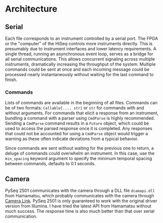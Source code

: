 # Architecture


## Serial
Each file corresponds to an instrument controlled by a serial port. The FPGA or the "computer" of the HiSeq controls more instruments directly.
This is presumably due to instrument interfaces and lower latency requirements.
A single thread, running an asynchronous event loop, serves as a bridge for all serial communications.
This allows concurrent signaling across multiple instruments, dramatically increasing the throughput of the system.
Multiple commands could be sent at once and each incoming message could be processed nearly instantaneously without waiting for the last command to finish.

### Commands
Lists of commands are available in the beginning of all files. Commands can be of two formats: `Callable[..., str]` or `str` for commands with and without arguments.
For commands that elicit a response from an instrument, bundling a command with a parser using `CmdParse` is highly recommended.
Sending a `CmdParse` command results in a `Future` object, which could be used to access the parsed response once it is completed.
Any responses that could not be accounted for using a `CmdParse` object would trigger a warning as these often indicate deviations from a typical behavior.

Since commands are sent without waiting for the previous one to return, a deluge of commands could overwhelm an instrument.
In this case, use the `min_spacing` keyword argument to specify the minimum temporal spacing between commands, defaults to 0.1 seconds.


## Camera

PySeq 2501 communicates with the camera through a DLL file `dcamapi.dll` from Hamamatsu, which probably communicates with the camera through [Camera Link](https://en.wikipedia.org/wiki/Camera_Link).
PySeq 2501 is only guaranteed to work with the original driver version from Illumina.
I have tried the latest API from Hamamatsu without much success.
The response time is also much better than that over serial communication.
